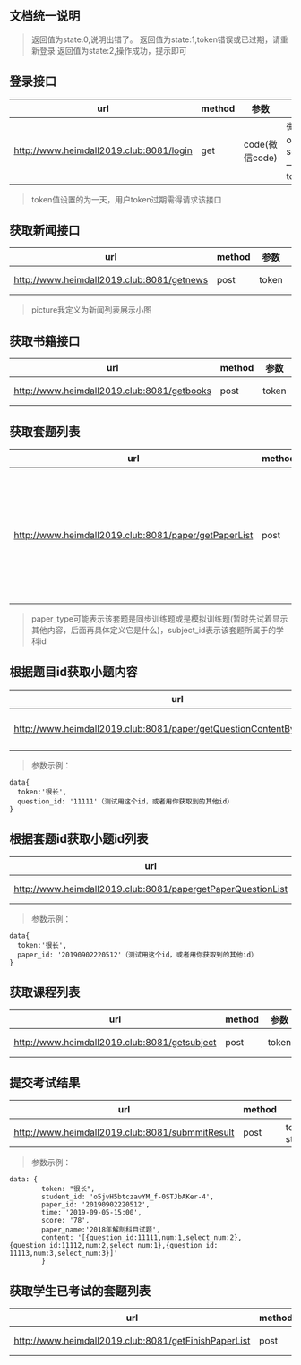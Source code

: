 ## 文档统一说明
>返回值为state:0,说明出错了。
>返回值为state:1,token错误或已过期，请重新登录
>返回值为state:2,操作成功，提示即可

## 登录接口
|url |method| 参数 | 返回值
|------------ | -------------| ------------- | ------------
|http://www.heimdall2019.club:8081/login | get|code(微信code)  | 微信openid、session—key、token
>token值设置的为一天，用户token过期需得请求该接口
## 获取新闻接口
|url |method| 参数 | 返回值
|------------ | -------------| ------------- | ------------
|http://www.heimdall2019.club:8081/getnews | post|token  | 新闻id,title,content,publisher,picture,time
>picture我定义为新闻列表展示小图
## 获取书籍接口
|url |method| 参数 | 返回值
|------------ | -------------| ------------- | ------------
|http://www.heimdall2019.club:8081/getbooks | post|token  | 图书id,name,author,picture,public,price,information,link
## 获取套题列表
|url |method| 参数 | 返回值
|------------ | -------------| ------------- | ------------
|http://www.heimdall2019.club:8081/paper/getPaperList | post|token  | 所有套题的paper_id，title_num，paper_title，difficulty，pay，paper_introduce，paper_type，paper_price，subject_id，subject_name,author
>paper_type可能表示该套题是同步训练题或是模拟训练题(暂时先试着显示其他内容，后面再具体定义它是什么)，subject_id表示该套题所属于的学科id
## 根据题目id获取小题内容
|url |method| 参数 | 返回值
|------------ | -------------| ------------- | ------------
|http://www.heimdall2019.club:8081/paper/getQuestionContentByQuestionId | post|token，question_id  | 小题的question_id,question_title,content,paper_name，paper_id
>参数示例：
```
data{
  token:'很长',
  question_id: '11111'（测试用这个id，或者用你获取到的其他id）
}
```
## 根据套题id获取小题id列表
|url |method| 参数 | 返回值
|------------ | -------------| ------------- | ------------
|http://www.heimdall2019.club:8081/papergetPaperQuestionList | post|token，paper_id  | 套题的paper_content
>参数示例：
```
data{
  token:'很长',
  paper_id: '20190902220512'（测试用这个id，或者用你获取到的其他id）
}
```
## 获取课程列表
|url |method| 参数 | 返回值
|------------ | -------------| ------------- | ------------
|http://www.heimdall2019.club:8081/getsubject | post|token  | 课程subject_id,subject_name,subject_introduce,paper_list,video_list
## 提交考试结果
|url |method| 参数 | 返回值
|------------ | -------------| ------------- | ------------
|http://www.heimdall2019.club:8081/submmitResult | post|token，studen_id,paper_id,score,time,content  | 课程subject_id,subject_name,subject_introduce,paper_list,video_list
>参数示例：
```
data: {
        token: "很长",
        student_id: 'o5jvH5btczavYM_f-0STJbAKer-4',
        paper_id: '20190902220512',
        time: '2019-09-05-15:00',
        score: '78',
        paper_name:'2018年解剖科目试题',
        content: '[{question_id:11111,num:1,select_num:2},{question_id:11112,num:2,select_num:1},{question_id: 11113,num:3,select_num:3}]'
        }
```
## 获取学生已考试的套题列表
|url |method| 参数 | 返回值
|------------ | -------------| ------------- | ------------
|http://www.heimdall2019.club:8081/getFinishPaperList | post|token,student_id  | 已考试套题id：did_paper_id,paper_id,score,paper_name,time
